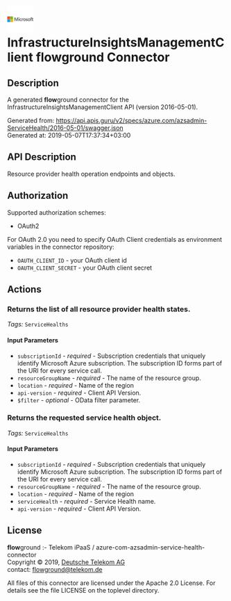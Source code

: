 # ![LOGO](logo.png) InfrastructureInsightsManagementClient **flow**ground Connector

## Description

A generated **flow**ground connector for the InfrastructureInsightsManagementClient API (version 2016-05-01).

Generated from: https://api.apis.guru/v2/specs/azure.com/azsadmin-ServiceHealth/2016-05-01/swagger.json<br/>
Generated at: 2019-05-07T17:37:34+03:00

## API Description

Resource provider health operation endpoints and objects.

## Authorization

Supported authorization schemes:
- OAuth2

For OAuth 2.0 you need to specify OAuth Client credentials as environment variables in the connector repository:
* `OAUTH_CLIENT_ID` - your OAuth client id
* `OAUTH_CLIENT_SECRET` - your OAuth client secret

## Actions

### Returns the list of all resource provider health states.

*Tags:* `ServiceHealths`

#### Input Parameters
* `subscriptionId` - _required_ - Subscription credentials that uniquely identify Microsoft Azure subscription. The subscription ID forms part of the URI for every service call.
* `resourceGroupName` - _required_ - The name of the resource group.
* `location` - _required_ - Name of the region
* `api-version` - _required_ - Client API Version.
* `$filter` - _optional_ - OData filter parameter.

### Returns the requested service health object.

*Tags:* `ServiceHealths`

#### Input Parameters
* `subscriptionId` - _required_ - Subscription credentials that uniquely identify Microsoft Azure subscription. The subscription ID forms part of the URI for every service call.
* `resourceGroupName` - _required_ - The name of the resource group.
* `location` - _required_ - Name of the region
* `serviceHealth` - _required_ - Service Health name.
* `api-version` - _required_ - Client API Version.

## License

**flow**ground :- Telekom iPaaS / azure-com-azsadmin-service-health-connector<br/>
Copyright © 2019, [Deutsche Telekom AG](https://www.telekom.de)<br/>
contact: flowground@telekom.de

All files of this connector are licensed under the Apache 2.0 License. For details
see the file LICENSE on the toplevel directory.
